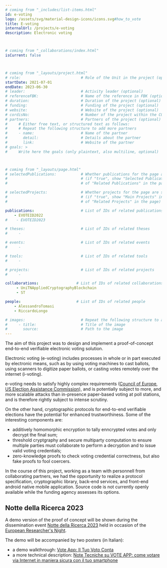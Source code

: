 ```yaml
---
# coming from "_includes/list-items.html"
id: e-voting
logo: /assets/svg/material-design-icons/icons.svg#how_to_vote
title: E-voting
internalUrl: /projects/e-voting
description: Electronic voting



# coming from "_collaborations/index.html"
isCurrent: false



# coming from "_layouts/project.html"
# role:                           # Role of the Unit in the project (optional)
startDate: 2021-07-01
endDate: 2023-06-30
# leader:                         # Activity leader (optional)
# referenceFBK:                   # Name of the reference in FBK (optional)
# duration:                       # Duration of the project (optional)
# funding:                        # Funding of the project (optional)
# website:                        # Website of the project (optional)
# cordisNo:                       # Number of the project within the CORDIS website (optional)
# partners:                       # Partners of the project (optional)
#     # Either free text, or structured text as follows:
#     # Repeat the following structure to add more partners
#     - name:                     # Name of the partner
#       detail:                   # Details about the partner
#       link:                     # Website of the partner
# goals: >
#     Write here the goals (only plaintext, also multiline, optional)



# coming from "_layouts/page.html"
# selectedPublications:           # Whether publications for the page are selected 
#                                 # (if "true", show "Selected Publications" instead  
#                                 # of "Related Publications" in the page)

# selectedProjects:               # Whether projects for the page are selected 
#                                 # (if "true", show "Main Projects" instead  
#                                 # of "Related Projects" in the page)

publications:                     # List of IDs of related publications
    - EVOTEID2022
#    - EVOTEID2023

# theses:                         # List of IDs of related theses
#     - 

# events:                         # List of IDs of related events
#     - 

# tools:                          # List of IDs of related tools
#     - 

# projects:                       # List of IDs of related projects
#     - 

collaborations:                 # List of IDs of related collaborations
     - UniTNAppliedCryptographyBlockchain
     - ST

people:                         # List of IDs of related people
    - AlessandroTomasi
    - RiccardoLongo

# images:                         # Repeat the following structure to add more images
#     - title:                    # Title of the image
#       source:                   # Path to the image
---
```


The aim of this project was to design and implement a proof-of-concept end-to-end verifiable electronic voting solution.

Electronic voting (e-voting) includes processes in whole or in part executed by electronic means, such as by using voting machines to cast ballots, using scanners to digitize paper ballots, or casting votes remotely over the internet (i-voting).

e-voting needs to satisfy highly complex requirements ([Council of Europe](https://www.coe.int/en/web/electoral-assistance/e-voting), [US Election Assistance Commission](https://www.eac.gov/voting-equipment/voluntary-voting-system-guidelines)), and is potentially subject to more, and more scalable attacks than in-presence paper-based voting at poll stations, and is therefore rightly subject to intense scrutiny.

On the other hand, cryptographic protocols for end-to-end verifiable elections have the potential for enhanced trustworthiness. Some of the interesting components are:

- additively homomorphic encryption to tally enncrypted votes and only decrypt the final sum;
- threshold cryptgraphy and secure multiparty computation to ensure multiple parties must collaborate to perform a decryption and to issue valid voting credentials;
- zero-knowledge proofs to check voting credential correctness, but also fake proofs to fool coercers.

In the course of this project, working as a team with personnell from collaborating partners, we had the opportunity to realize a protocol specification, cryptographic library, back-end services, and front-end android native mobile application. Source code is not currently openly available while the funding agency assesses its options.

## Notte della Ricerca 2023
A demo version of the proof of concept will be shown during the dissemination event [Notte della Ricerca 2023](https://nottedellaricerca.tn.it/) held in occasion of the [European Researcher's Night](https://marie-sklodowska-curie-actions.ec.europa.eu/event/2023-european-researchers-night).

The demo will be accompanied by two posters (in Italian):
- a demo walkthrough: [Vote App: Il Tuo Voto Conta](https://www.canva.com/design/DAFs1nyMc0g/ip_nvaLek0140ip3WU6c9Q/view?utm_content=DAFs1nyMc0g&utm_campaign=designshare&utm_medium=link&utm_source=publishsharelink)
- a more technical description: [Note Tecniche su VOTE APP: come votare via Internet in maniera sicura con il tuo smartphone](https://fbk-my.sharepoint.com/:b:/g/personal/rlongo_fbk_eu/ETszJHoSC45Mi5Bazla4eAkBcSmn8Ndccq7pVcPQQCw8PA?e=jPcCeM)